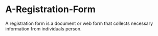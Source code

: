 # A-Registration-Form
A registration form is a document or web form that collects necessary information from individuals person.
